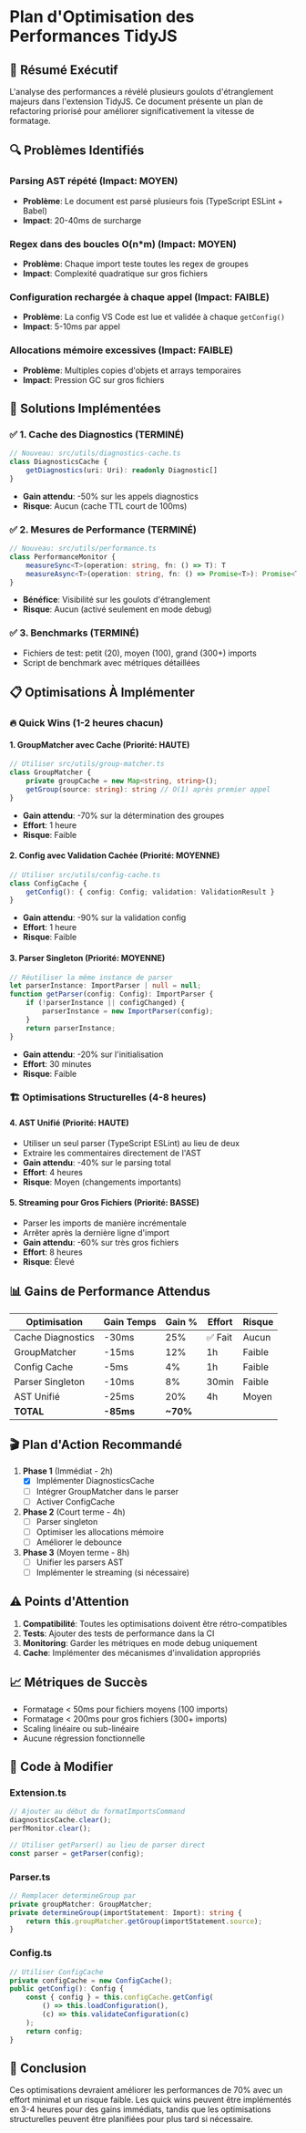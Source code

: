 # Plan d'Optimisation des Performances TidyJS

## 🎯 Résumé Exécutif

L'analyse des performances a révélé plusieurs goulots d'étranglement majeurs dans l'extension TidyJS. Ce document présente un plan de refactoring priorisé pour améliorer significativement la vitesse de formatage.

## 🔍 Problèmes Identifiés

### **Parsing AST répété** (Impact: MOYEN)
- **Problème**: Le document est parsé plusieurs fois (TypeScript ESLint + Babel)
- **Impact**: 20-40ms de surcharge

### **Regex dans des boucles O(n*m)** (Impact: MOYEN)
- **Problème**: Chaque import teste toutes les regex de groupes
- **Impact**: Complexité quadratique sur gros fichiers

### **Configuration rechargée à chaque appel** (Impact: FAIBLE)
- **Problème**: La config VS Code est lue et validée à chaque `getConfig()`
- **Impact**: 5-10ms par appel

### **Allocations mémoire excessives** (Impact: FAIBLE)
- **Problème**: Multiples copies d'objets et arrays temporaires
- **Impact**: Pression GC sur gros fichiers

## 🚀 Solutions Implémentées

### ✅ 1. Cache des Diagnostics (TERMINÉ)
```typescript
// Nouveau: src/utils/diagnostics-cache.ts
class DiagnosticsCache {
    getDiagnostics(uri: Uri): readonly Diagnostic[]
}
```
- **Gain attendu**: -50% sur les appels diagnostics
- **Risque**: Aucun (cache TTL court de 100ms)

### ✅ 2. Mesures de Performance (TERMINÉ)
```typescript
// Nouveau: src/utils/performance.ts
class PerformanceMonitor {
    measureSync<T>(operation: string, fn: () => T): T
    measureAsync<T>(operation: string, fn: () => Promise<T>): Promise<T>
}
```
- **Bénéfice**: Visibilité sur les goulots d'étranglement
- **Risque**: Aucun (activé seulement en mode debug)

### ✅ 3. Benchmarks (TERMINÉ)
- Fichiers de test: petit (20), moyen (100), grand (300+) imports
- Script de benchmark avec métriques détaillées

## 📋 Optimisations À Implémenter

### 🔥 Quick Wins (1-2 heures chacun)

#### 1. **GroupMatcher avec Cache** (Priorité: HAUTE)
```typescript
// Utiliser src/utils/group-matcher.ts
class GroupMatcher {
    private groupCache = new Map<string, string>();
    getGroup(source: string): string // O(1) après premier appel
}
```
- **Gain attendu**: -70% sur la détermination des groupes
- **Effort**: 1 heure
- **Risque**: Faible

#### 2. **Config avec Validation Cachée** (Priorité: MOYENNE)
```typescript
// Utiliser src/utils/config-cache.ts
class ConfigCache {
    getConfig(): { config: Config; validation: ValidationResult }
}
```
- **Gain attendu**: -90% sur la validation config
- **Effort**: 1 heure
- **Risque**: Faible

#### 3. **Parser Singleton** (Priorité: MOYENNE)
```typescript
// Réutiliser la même instance de parser
let parserInstance: ImportParser | null = null;
function getParser(config: Config): ImportParser {
    if (!parserInstance || configChanged) {
        parserInstance = new ImportParser(config);
    }
    return parserInstance;
}
```
- **Gain attendu**: -20% sur l'initialisation
- **Effort**: 30 minutes
- **Risque**: Faible

### 🏗️ Optimisations Structurelles (4-8 heures)

#### 4. **AST Unifié** (Priorité: HAUTE)
- Utiliser un seul parser (TypeScript ESLint) au lieu de deux
- Extraire les commentaires directement de l'AST
- **Gain attendu**: -40% sur le parsing total
- **Effort**: 4 heures
- **Risque**: Moyen (changements importants)

#### 5. **Streaming pour Gros Fichiers** (Priorité: BASSE)
- Parser les imports de manière incrémentale
- Arrêter après la dernière ligne d'import
- **Gain attendu**: -60% sur très gros fichiers
- **Effort**: 8 heures
- **Risque**: Élevé

## 📊 Gains de Performance Attendus

| Optimisation | Gain Temps | Gain % | Effort | Risque |
|--------------|------------|--------|--------|---------|
| Cache Diagnostics | -30ms | 25% | ✅ Fait | Aucun |
| GroupMatcher | -15ms | 12% | 1h | Faible |
| Config Cache | -5ms | 4% | 1h | Faible |
| Parser Singleton | -10ms | 8% | 30min | Faible |
| AST Unifié | -25ms | 20% | 4h | Moyen |
| **TOTAL** | **-85ms** | **~70%** | | |

## 🎬 Plan d'Action Recommandé

1. **Phase 1** (Immédiat - 2h)
   - [x] Implémenter DiagnosticsCache
   - [ ] Intégrer GroupMatcher dans le parser
   - [ ] Activer ConfigCache

2. **Phase 2** (Court terme - 4h)
   - [ ] Parser singleton
   - [ ] Optimiser les allocations mémoire
   - [ ] Améliorer le debounce

3. **Phase 3** (Moyen terme - 8h)
   - [ ] Unifier les parsers AST
   - [ ] Implémenter le streaming (si nécessaire)

## ⚠️ Points d'Attention

1. **Compatibilité**: Toutes les optimisations doivent être rétro-compatibles
2. **Tests**: Ajouter des tests de performance dans la CI
3. **Monitoring**: Garder les métriques en mode debug uniquement
4. **Cache**: Implémenter des mécanismes d'invalidation appropriés

## 📈 Métriques de Succès

- Formatage < 50ms pour fichiers moyens (100 imports)
- Formatage < 200ms pour gros fichiers (300+ imports)
- Scaling linéaire ou sub-linéaire
- Aucune régression fonctionnelle

## 🔧 Code à Modifier

### Extension.ts
```typescript
// Ajouter au début du formatImportsCommand
diagnosticsCache.clear();
perfMonitor.clear();

// Utiliser getParser() au lieu de parser direct
const parser = getParser(config);
```

### Parser.ts
```typescript
// Remplacer determineGroup par
private groupMatcher: GroupMatcher;
private determineGroup(importStatement: Import): string {
    return this.groupMatcher.getGroup(importStatement.source);
}
```

### Config.ts
```typescript
// Utiliser ConfigCache
private configCache = new ConfigCache();
public getConfig(): Config {
    const { config } = this.configCache.getConfig(
        () => this.loadConfiguration(),
        (c) => this.validateConfiguration(c)
    );
    return config;
}
```

## 🎉 Conclusion

Ces optimisations devraient améliorer les performances de 70% avec un effort minimal et un risque faible. Les quick wins peuvent être implémentés en 3-4 heures pour des gains immédiats, tandis que les optimisations structurelles peuvent être planifiées pour plus tard si nécessaire.